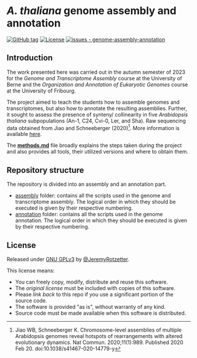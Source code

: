 # *A. thaliana* genome assembly and annotation

[![GitHub tag](https://img.shields.io/github/tag/JeremyRotzetter/genome-assembly-annotation?include_prereleases=&sort=semver&color=blue)](https://github.com/JeremyRotzetter/genome-assembly-annotation/releases/)
[![License](https://img.shields.io/badge/License-GPLv3-blue)](#license)
[![issues - genome-assembly-annotation](https://img.shields.io/github/issues/JeremyRotzetter/genome-assembly-annotation)](https://github.com/JeremyRotzetter/genome-assembly-annotation/issues)

## Introduction
The work presented here was carried out in the autumn semester of 2023 for the *Genome and Transcriptome Assembly* course at the University of Berne and the *Organization and Annotation of Eukaryotic Genomes* course at the University of Fribourg.

The project aimed to teach the students how to assemble genomes and transcriptomes, but also how to annotate the resulting assemblies. Further, it sought to assess the presence of synteny/ collinearity in five *Arabidopsis thaliana* subpopulations (An-1, C24, Cvi-0, Ler, and Sha). Raw sequencing data obtained from Jiao and Schneeberger (2020)[^1]. More information is available [here](https://www.nature.com/articles/s41467-020-14779-y#data-availability).

The [**methods.md**](https://github.com/JeremyRotzetter/genome-assembly-annotation/methods.md) file broadly explains the steps taken during the project and also provides all tools, their utilized versions and where to obtain them.

## Repository structure
The repository is divided into an assembly and an annotation part.
- [assembly](assembly) folder: contains all the scripts used in the genome and transcriptome assembly. The logical order in which they should be executed is given by their respective numbering.
- [annotation](annotation) folder: contains all the scripts used in the genome annotation. The logical order in which they should be executed is given by their respective numbering.

## License
Released under [GNU GPLv3](https://choosealicense.com/licenses/gpl-3.0/) by [@JeremyRotzetter](https://github.com/JeremyRotzetter).

This license means:
- You can freely copy, modify, distribute and reuse this software.
- The _original license_ must be included with copies of this software.
- Please _link back_ to this repo if you use a significant portion of the source code.
- The software is provided "as is", without warranty of any kind.
- Source code must be made available when this software is distributed.

[^1]: Jiao WB, Schneeberger K. Chromosome-level assemblies of multiple Arabidopsis genomes reveal hotspots of rearrangements with altered evolutionary dynamics. Nat Commun. 2020;11(1):989. Published 2020 Feb 20. doi:10.1038/s41467-020-14779-y
